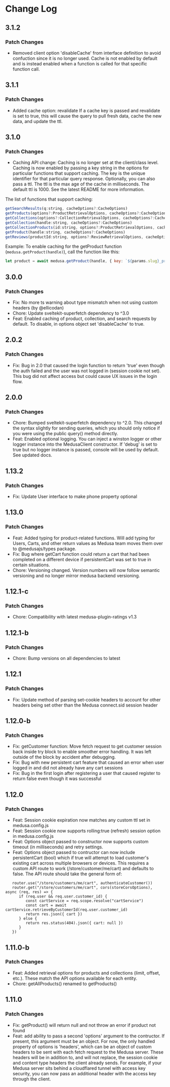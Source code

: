# Change Log

## 3.1.2

### Patch Changes

- Removed client option 'disableCache' from interface definition to avoid confuction since it is no longer used.  Cache is not enabled by default and is instead enabled when a function is called for that specific function call.

## 3.1.1

### Patch Changes

- Added cache option: revalidate  If a cache key is passed and revalidate is set to true, this will cause the query to pull fresh data, cache the new data, and update the ttl.

## 3.1.0

### Patch Changes

- Caching API change:  Caching is no longer set at the client/class level.  Caching is now enabled by passing a key string in the options for particular functions that support caching. The key is the unique identifier for that particular query response.  Optionally, you can also pass a ttl. The ttl is the max age of the cache in milliseconds.  The default ttl is 1000.  See the latest README for more information.

The list of functions that support caching:

```js
getSearchResults(q:string, cacheOptions?:CacheOptions)
getProducts(options?:ProductRetrievalOptions, cacheOptions?:CacheOptions)
getCollections(options?:CollectionRetrievalOptions, cacheOptions?:CacheOptions)
getCollection(handle:string, cacheOptions?:CacheOptions)
getCollectionProducts(id:string, options?:ProductRetrievalOptions, cacheOptions?:CacheOptions)
getProduct(handle:string, cacheOptions?:CacheOptions)
getReviews(productId:string, options?:ReviewRetrievalOptions, cacheOptions?:CacheOptions)
```

Example: To enable caching for the getProduct function (`medusa.getProduct(handle)`), call the function like this:

```js
let product = await medusa.getProduct(handle, { key: `${params.slug}_product`, ttl: 10000 })
```

## 3.0.0

### Patch Changes

- Fix: No more ts warning about type mismatch when not using custom headers (by @ellicodan)
- Chore: Update sveltekit-superfetch dependency to ^3.0
- Feat: Enabled caching of product, collection, and search requests by default.  To disable, in options object set 'disableCache' to true.

## 2.0.2

### Patch Changes

- Fix: Bug in 2.0 that caused the login function to return 'true' even though the auth failed and the user was not logged in (session cookie not set).  This bug did not affect access but could cause UX issues in the login flow.

## 2.0.0

### Patch Changes

- Chore: Bumped sveltekit-superfetch dependency to ^2.0.  This changed the syntax slightly for sending queries, which you should only notice if you were using the public query() method directly.
- Feat: Enabled optional logging.  You can inject a winston logger or other logger instance into the MedusaClient constructor.  If 'debug' is set to true but no logger instance is passed, console will be used by default.  See updated docs.

## 1.13.2

### Patch Changes

- Fix: Update User interface to make phone property optional

## 1.13.0

### Patch Changes

- Feat: Added typing for product-related functions.  Will add typing for Users, Carts, and other return values as Medusa team moves them over to @medusajs/types package.
- Fix: Bug where getCart function could return a cart that had been completed on a different device if persistentCart was set to true in certain situations.
- Chore: Versioning changed.  Version numbers will now follow semantic versioning and no longer mirror medusa backend versioning.

## 1.12.1-c

### Patch Changes

- Chore: Compatibility with latest medusa-plugin-ratings v1.3

## 1.12.1-b

### Patch Changes

- Chore: Bump versions on all dependencies to latest

## 1.12.1

### Patch Changes

- Fix: Update method of parsing set-cookie headers to account for other headers being set other than the Medusa connect.sid session header

## 1.12.0-b

### Patch Changes

- Fix: getCustomer function: Move fetch request to get customer session back inside try block to enable smoother error handling.  It was left outside of the block by accident after debugging.
- Fix: Bug with new persistent cart feature that caused an error when user logged in and did not already have any cart sessions
- Fix: Bug in the first login after registering a user that caused register to return false even though it was successful

## 1.12.0

### Patch Changes

- Feat: Session cookie expiration now matches any custom ttl set in medusa.config.js
- Feat: Session cookie now supports rolling:true (refresh) session option in medusa.config.js
- Feat: Options object passed to constructor now supports custom timeout (in milliseconds) and retry settings.
- Feat: Options object passed to contructor can now include persistentCart (bool) which if true will attempt to load customer's existing cart across multiple browsers or devices.  This requires a custom API route to work (/store/customer/me/cart) and defaults to false.  The API route should take the general form of:
```
   router.use("/store/customers/me/cart", authenticateCustomer())
   router.get("/store/customers/me/cart", cors(storeCorsOptions), async (req, res) => {
      if (req.user && req.user.customer_id) {
         const cartService = req.scope.resolve("cartService")
         const cart = await cartService.retrieveByCustomerId(req.user.customer_id)
         return res.json({ cart })
      } else {
         return res.status(404).json({ cart: null })
      }
   })
```

## 1.11.0-b

### Patch Changes

- Feat: Added retrieval options for products and collections (limit, offset, etc.).  These match the API options available for each entity.
- Chore: getAllProducts() renamed to getProducts()

## 1.11.0

### Patch Changes

- Fix: getProduct() will return null and not throw an error if product not found
- Feat: add ability to pass a second 'options' argument to the contructor.  If present, this argument must be an object.  For now, the only handled property of options is 'headers', which can be an object of custom headers to be sent with each fetch request to the Medusa server.  These headers will be in addition to, and will not replace, the session cookie and content type headers the client already sends.  For example, if your Medusa server sits behind a cloudflared tunnel with access key security, you can now pass an additional header with the access key through the client.